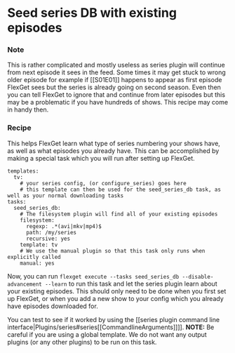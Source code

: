 # Seed series DB with existing episodes

### Note

This is rather complicated and mostly useless as series plugin will continue from next episode it sees in the feed. Some times it may get stuck to wrong older episode for example if [[S01E01]] happens to appear as first episode FlexGet sees but the series is already going on second season. Even then you can tell FlexGet to ignore that and continue from later episodes but this may be a problematic if you have hundreds of shows. This recipe may come in handy then.


### Recipe

This helps FlexGet learn what type of series numbering your shows have, as well as what episodes you already have. This can be accomplished by making a special task which you will run after setting up FlexGet.


    templates:
      tv:
        # your series config, (or configure_series) goes here
        # this template can then be used for the seed_series_db task, as well as your normal downloading tasks
    tasks:
      seed_series_db:
        # The filesystem plugin will find all of your existing episodes
        filesystem:
          regexp: .*(avi|mkv|mp4)$
          path: /my/series
          recursive: yes
        template: tv
        # We use the manual plugin so that this task only runs when explicitly called
        manual: yes


Now, you can run `flexget execute --tasks seed_series_db --disable-advancement --learn` to run this task and let the series plugin learn about your existing episodes. This should only need to be done when you first set up FlexGet, or when you add a new show to your config which you already have episodes downloaded for.

You can test to see if it worked by using the [[series plugin command line interface|Plugins/series#series[[CommandlineArguments]]]].
**NOTE:** Be careful if you are using a global template. We do not want any output plugins (or any other plugins) to be run on this task.
